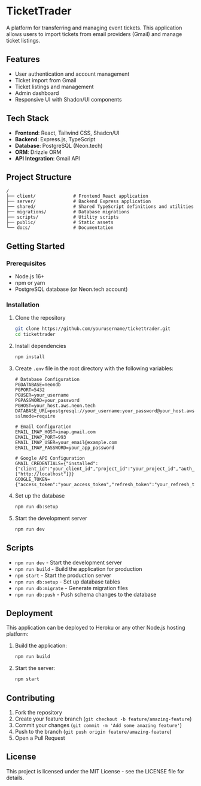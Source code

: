 # TicketTrader

A platform for transferring and managing event tickets. This application allows users to import tickets from email providers (Gmail) and manage ticket listings.

## Features

- User authentication and account management
- Ticket import from Gmail
- Ticket listings and management
- Admin dashboard
- Responsive UI with Shadcn/UI components

## Tech Stack

- **Frontend**: React, Tailwind CSS, Shadcn/UI
- **Backend**: Express.js, TypeScript
- **Database**: PostgreSQL (Neon.tech)
- **ORM**: Drizzle ORM
- **API Integration**: Gmail API

## Project Structure

```
/
├── client/              # Frontend React application
├── server/              # Backend Express application
├── shared/              # Shared TypeScript definitions and utilities
├── migrations/          # Database migrations
├── scripts/             # Utility scripts
├── public/              # Static assets
└── docs/                # Documentation
```

## Getting Started

### Prerequisites

- Node.js 16+
- npm or yarn
- PostgreSQL database (or Neon.tech account)

### Installation

1. Clone the repository
   ```bash
   git clone https://github.com/yourusername/tickettrader.git
   cd tickettrader
   ```

2. Install dependencies
   ```bash
   npm install
   ```

3. Create `.env` file in the root directory with the following variables:
   ```
   # Database Configuration
   PGDATABASE=neondb
   PGPORT=5432
   PGUSER=your_username
   PGPASSWORD=your_password
   PGHOST=your_host.aws.neon.tech
   DATABASE_URL=postgresql://your_username:your_password@your_host.aws.neon.tech/neondb?sslmode=require

   # Email Configuration
   EMAIL_IMAP_HOST=imap.gmail.com
   EMAIL_IMAP_PORT=993
   EMAIL_IMAP_USER=your_email@example.com
   EMAIL_IMAP_PASSWORD=your_app_password

   # Google API Configuration
   GMAIL_CREDENTIALS={"installed":{"client_id":"your_client_id","project_id":"your_project_id","auth_uri":"https://accounts.google.com/o/oauth2/auth","token_uri":"https://oauth2.googleapis.com/token","auth_provider_x509_cert_url":"https://www.googleapis.com/oauth2/v1/certs","client_secret":"your_client_secret","redirect_uris":["http://localhost"]}}
   GOOGLE_TOKEN={"access_token":"your_access_token","refresh_token":"your_refresh_token","token_type":"Bearer"}
   ```

4. Set up the database
   ```bash
   npm run db:setup
   ```

5. Start the development server
   ```bash
   npm run dev
   ```

## Scripts

- `npm run dev` - Start the development server
- `npm run build` - Build the application for production
- `npm start` - Start the production server
- `npm run db:setup` - Set up database tables
- `npm run db:migrate` - Generate migration files
- `npm run db:push` - Push schema changes to the database

## Deployment

This application can be deployed to Heroku or any other Node.js hosting platform:

1. Build the application:
   ```bash
   npm run build
   ```

2. Start the server:
   ```bash
   npm start
   ```

## Contributing

1. Fork the repository
2. Create your feature branch (`git checkout -b feature/amazing-feature`)
3. Commit your changes (`git commit -m 'Add some amazing feature'`)
4. Push to the branch (`git push origin feature/amazing-feature`)
5. Open a Pull Request

## License

This project is licensed under the MIT License - see the LICENSE file for details. 